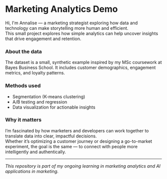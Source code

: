 # Marketing Analytics Demo

Hi, I'm Annalise — a marketing strategist exploring how data and technology can make storytelling more human and efficient.  
This small project explores how simple analytics can help uncover insights that drive engagement and retention.

### About the data
The dataset is a small, synthetic example inspired by my MSc coursework at Bayes Business School. It includes customer demographics, engagement metrics, and loyalty patterns.

### Methods used
- Segmentation (K-means clustering)  
- A/B testing and regression  
- Data visualization for actionable insights  

### Why it matters
I’m fascinated by how marketers and developers can work together to translate data into clear, impactful decisions.  
Whether it’s optimizing a customer journey or designing a go-to-market experiment, the goal is the same — to connect with people more intelligently and authentically.

---

*This repository is part of my ongoing learning in marketing analytics and AI applications in marketing.*
